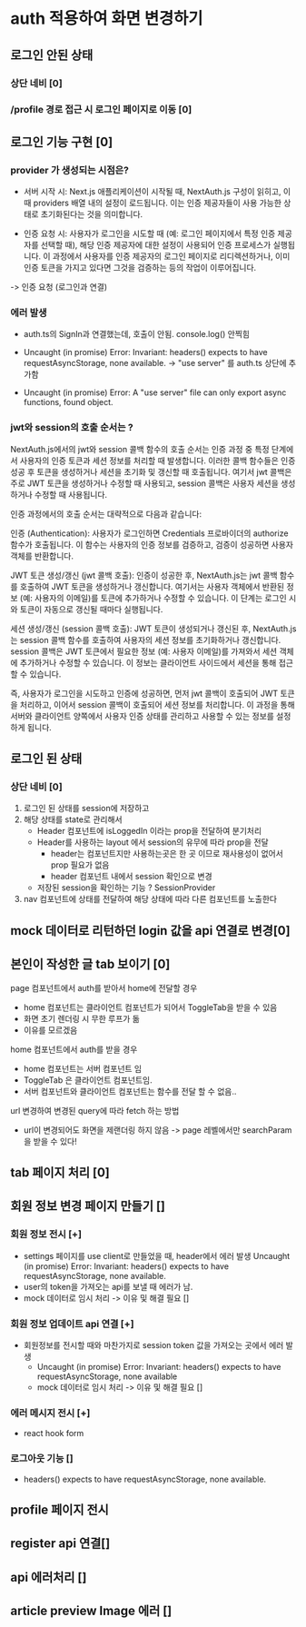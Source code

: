 # auth 적용하여 화면 변경하기
## 로그인 안된 상태
### 상단 네비 [0]
### /profile 경로 접근 시 로그인 페이지로 이동 [0]

## 로그인 기능 구현 [0]
### provider 가 생성되는 시점은?
- 서버 시작 시: Next.js 애플리케이션이 시작될 때, NextAuth.js 구성이 읽히고, 이때 providers 배열 내의 설정이 로드됩니다. 이는 인증 제공자들이 사용 가능한 상태로 초기화된다는 것을 의미합니다.

- 인증 요청 시: 사용자가 로그인을 시도할 때 (예: 로그인 페이지에서 특정 인증 제공자를 선택할 때), 해당 인증 제공자에 대한 설정이 사용되어 인증 프로세스가 실행됩니다. 이 과정에서 사용자를 인증 제공자의 로그인 페이지로 리디렉션하거나, 이미 인증 토큰을 가지고 있다면 그것을 검증하는 등의 작업이 이루어집니다.

-> 인증 요청 (로그인과 연결)
### 에러 발생
- auth.ts의 SignIn과 연결했는데, 호출이 안됨. console.log() 안찍힘

- Uncaught (in promise) Error: Invariant: headers() expects to have requestAsyncStorage, none available.
-> "use server" 를 auth.ts 상단에 추가함

- Uncaught (in promise) Error: A "use server" file can only export async functions, found object.

###  jwt와 session의 호출 순서는 ?
NextAuth.js에서의 jwt와 session 콜백 함수의 호출 순서는 인증 과정 중 특정 단계에서 사용자의 인증 토큰과 세션 정보를 처리할 때 발생합니다. 이러한 콜백 함수들은 인증 성공 후 토큰을 생성하거나 세션을 초기화 및 갱신할 때 호출됩니다. 여기서 jwt 콜백은 주로 JWT 토큰을 생성하거나 수정할 때 사용되고, session 콜백은 사용자 세션을 생성하거나 수정할 때 사용됩니다.

인증 과정에서의 호출 순서는 대략적으로 다음과 같습니다:

인증 (Authentication): 사용자가 로그인하면 Credentials 프로바이더의 authorize 함수가 호출됩니다. 이 함수는 사용자의 인증 정보를 검증하고, 검증이 성공하면 사용자 객체를 반환합니다.

JWT 토큰 생성/갱신 (jwt 콜백 호출): 인증이 성공한 후, NextAuth.js는 jwt 콜백 함수를 호출하여 JWT 토큰을 생성하거나 갱신합니다. 여기서는 사용자 객체에서 반환된 정보 (예: 사용자의 이메일)를 토큰에 추가하거나 수정할 수 있습니다. 이 단계는 로그인 시와 토큰이 자동으로 갱신될 때마다 실행됩니다.

세션 생성/갱신 (session 콜백 호출): JWT 토큰이 생성되거나 갱신된 후, NextAuth.js는 session 콜백 함수를 호출하여 사용자의 세션 정보를 초기화하거나 갱신합니다. session 콜백은 JWT 토큰에서 필요한 정보 (예: 사용자 이메일)를 가져와서 세션 객체에 추가하거나 수정할 수 있습니다. 이 정보는 클라이언트 사이드에서 세션을 통해 접근할 수 있습니다.

즉, 사용자가 로그인을 시도하고 인증에 성공하면, 먼저 jwt 콜백이 호출되어 JWT 토큰을 처리하고, 이어서 session 콜백이 호출되어 세션 정보를 처리합니다. 이 과정을 통해 서버와 클라이언트 양쪽에서 사용자 인증 상태를 관리하고 사용할 수 있는 정보를 설정하게 됩니다.

## 로그인 된 상태
### 상단 네비 [0]
1. 로그인 된 상태를 session에 저장하고 
2. 해당 상태를 state로 관리해서
    - Header 컴포넌트에 isLoggedIn 이라는 prop을 전달하여 분기처리
    - Header를 사용하는 layout 에서 session의 유무에 따라 prop을 전달
        - header는 컴포넌트지만 사용하는곳은 한 곳 이므로 재사용성이 없어서 prop 필요가 없음
        - header 컴포넌트 내에서 session 확인으로 변경
    - 저장된 session을 확인하는 기능 ? SessionProvider
3. nav 컴포넌트에 상태를 전달하여 해당 상태에 따라 다른 컴포넌트를 노출한다

## mock 데이터로 리턴하던 login 값을 api 연결로 변경[0]

## 본인이 작성한 글 tab 보이기 [0]

page 컴포넌트에서 auth를 받아서 home에 전달할 경우
- home 컴포넌트는 클라이언트 컴포넌트가 되어서 ToggleTab을 받을 수 있음
- 화면 초기 렌더링 시 무한 루프가 돎
- 이유를 모르겠음 

home 컴포넌트에서 auth를 받을 경우 
- home 컴포넌트는 서버 컴포넌트 임
- ToggleTab 은 클라이언트 컴포넌트임. 
- 서버 컴포넌트와 클라이언트 컴포넌트는 함수를 전달 할 수 없음.. 

url 변경하여 변경된 query에 따라 fetch 하는 방법
- url이 변경되어도 화면을 제랜더링 하지 않음
-> page 레벨에서만 searchParam을 받을 수 있다!

## tab 페이지 처리 [0]

## 회원 정보 변경 페이지 만들기 []
### 회원 정보 전시 [+]
- settings 페이지를 use client로 만들었을 때, header에서 에러 발생
Uncaught (in promise) Error: Invariant: headers() expects to have requestAsyncStorage, none available. 
- user의 token을 가져오는 api를 보낼 때 에러가 남. 
- mock 데이터로 임시 처리 
-> 이유 및 해결 필요 []
    
### 회원 정보 업데이트 api 연결 [+]
- 회원정보를 전시할 때와 마찬가지로 session token 값을 가져오는 곳에서 에러 발생
    - Uncaught (in promise) Error: Invariant: headers() expects to have requestAsyncStorage, none available
    - mock 데이터로 임시 처리 
    -> 이유 및 해결 필요 []

### 에러 메시지 전시 [+]
- react hook form 

### 로그아웃 기능 []
- headers() expects to have requestAsyncStorage, none available.

## profile 페이지 전시       

## register api 연결[]

## api 에러처리 []

## article preview Image 에러 []

